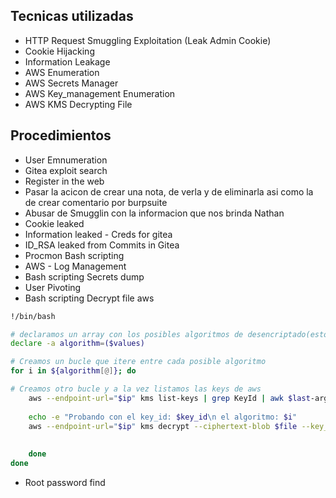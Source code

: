 ## Tecnicas utilizadas
-   HTTP Request Smuggling Exploitation (Leak Admin Cookie)
-   Cookie Hijacking
-   Information Leakage
-   AWS Enumeration
-   AWS Secrets Manager
-   AWS Key_management Enumeration
-   AWS KMS Decrypting File
## Procedimientos
-  User Emnumeration
- Gitea exploit search
- Register in the web
- Pasar la acicon de crear una nota, de verla y de eliminarla asi como la de crear comentario por burpsuite 
- Abusar de Smugglin con la informacion que nos brinda Nathan
- Cookie leaked
- Information leaked - Creds for gitea
- ID_RSA leaked from Commits in Gitea
- Procmon Bash scripting
- AWS - Log Management
- Bash scripting Secrets dump
- User Pivoting
- Bash scripting Decrypt file aws
```bash
!/bin/bash

# declaramos un array con los posibles algoritmos de desencriptado(esto nos lo brinda aws en su panel de ayuda)
declare -a algorithm=($values)

# Creamos un bucle que itere entre cada posible algoritmo
for i in ${algorithm[@]}; do

# Creamos otro bucle y a la vez listamos las keys de aws
	aws --endpoint-url="$ip" kms list-keys | grep KeyId | awk $last-argument | tr -d '""' | tr -d ',' | while read key_id; do
	
	echo -e "Probando con el key_id: $key_id\n el algoritmo: $i"
	aws --endpoint-url="$ip" kms decrypt --ciphertext-blob $file --key_id "$key_id" --encryption-algorithm "$i" 
	
	
	done
done
``` 
- Root password find